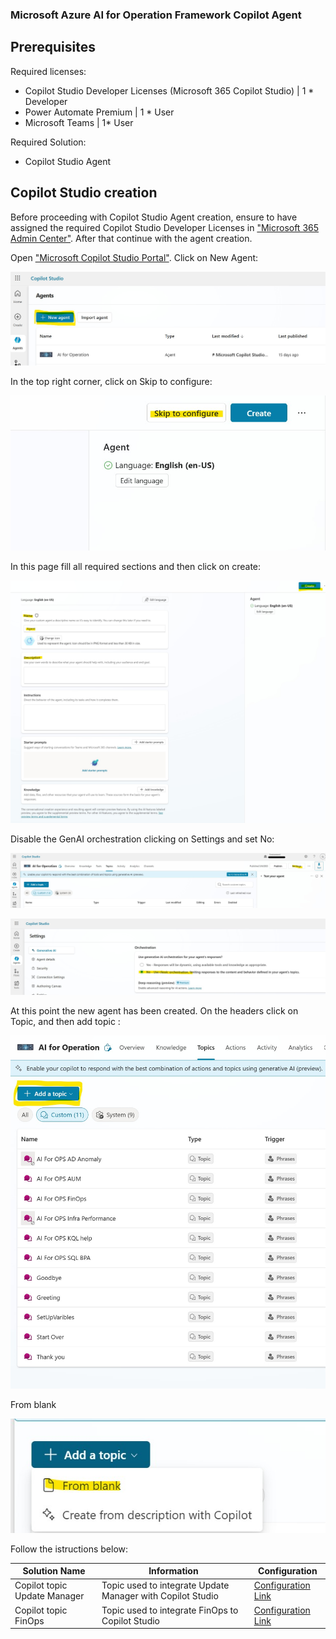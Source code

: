 <h3>Microsoft Azure AI for Operation Framework Copilot Agent</h3>


 <h2>Prerequisites</h2>
 

Required licenses:
 - Copilot Studio Developer Licenses (Microsoft 365 Copilot Studio) | 1 * Developer
 - Power Automate Premium | 1 * User
 - Microsoft Teams | 1* User

Required Solution:
- Copilot Studio Agent

<h2>Copilot Studio creation</h2>
 
Before proceeding with Copilot Studio Agent creation, ensure to have assigned the required Copilot Studio Developer Licenses in <a href="https://admin.microsoft.com/#/homepage">"Microsoft 365 Admin Center"</a>. After that continue with the agent creation.

Open <a href="https://copilotstudio.microsoft.com/">"Microsoft Copilot Studio Portal"</a>. Click on New Agent: 

![New Agent](./images/new-agent.jpg )

In the top right corner, click on Skip to configure:

![skip](./images/skip.jpg )

In this page fill all required sections and then click on create:

![Create agent](./images/agent-name.jpg )

Disable the GenAI orchestration clicking on Settings and set No:

![Setting](./images/Setting.jpg )

![Response](./images/Setting-response.jpg )


At this point the new agent has been created. On the headers click on Topic, and then add topic :

![Topic](./images/add-topic.jpg )

From blank

![FromBlank](./images/from-blank.jpg )

Follow the istructions below:


**Solution Name** | **Information** | **Configuration** |
| ------------- | ------------- | ------------- |
| Copilot topic Update Manager | Topic used to integrate Update Manager with Copilot Studio | [Configuration Link](./UpdateManager/README.md) |
| Copilot topic FinOps | Topic used to integrate FinOps to Copilot Studio | [Configuration Link](./) |



 
